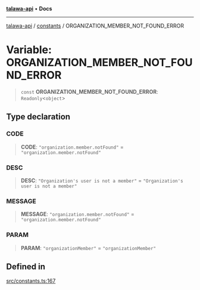 [**talawa-api**](../../README.md) • **Docs**

***

[talawa-api](../../modules.md) / [constants](../README.md) / ORGANIZATION\_MEMBER\_NOT\_FOUND\_ERROR

# Variable: ORGANIZATION\_MEMBER\_NOT\_FOUND\_ERROR

> `const` **ORGANIZATION\_MEMBER\_NOT\_FOUND\_ERROR**: `Readonly`\<`object`\>

## Type declaration

### CODE

> **CODE**: `"organization.member.notFound"` = `"organization.member.notFound"`

### DESC

> **DESC**: `"Organization's user is not a member"` = `"Organization's user is not a member"`

### MESSAGE

> **MESSAGE**: `"organization.member.notFound"` = `"organization.member.notFound"`

### PARAM

> **PARAM**: `"organizationMember"` = `"organizationMember"`

## Defined in

[src/constants.ts:167](https://github.com/PalisadoesFoundation/talawa-api/blob/6712e9940a5702665afc506fa9f6e9d7e1dc7991/src/constants.ts#L167)
